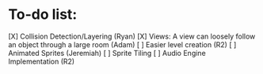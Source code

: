 # To-do list:

[X] Collision Detection/Layering (Ryan)
[X] Views: A view can loosely follow an object through a large room (Adam)
[ ] Easier level creation (R2)
[ ] Animated Sprites (Jeremiah)
[ ] Sprite Tiling
[ ] Audio Engine Implementation (R2)
